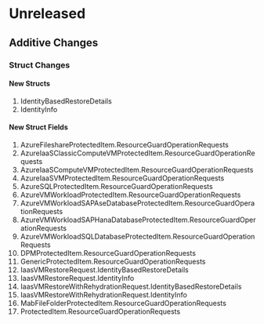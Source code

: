 # Unreleased

## Additive Changes

### Struct Changes

#### New Structs

1. IdentityBasedRestoreDetails
1. IdentityInfo

#### New Struct Fields

1. AzureFileshareProtectedItem.ResourceGuardOperationRequests
1. AzureIaaSClassicComputeVMProtectedItem.ResourceGuardOperationRequests
1. AzureIaaSComputeVMProtectedItem.ResourceGuardOperationRequests
1. AzureIaaSVMProtectedItem.ResourceGuardOperationRequests
1. AzureSQLProtectedItem.ResourceGuardOperationRequests
1. AzureVMWorkloadProtectedItem.ResourceGuardOperationRequests
1. AzureVMWorkloadSAPAseDatabaseProtectedItem.ResourceGuardOperationRequests
1. AzureVMWorkloadSAPHanaDatabaseProtectedItem.ResourceGuardOperationRequests
1. AzureVMWorkloadSQLDatabaseProtectedItem.ResourceGuardOperationRequests
1. DPMProtectedItem.ResourceGuardOperationRequests
1. GenericProtectedItem.ResourceGuardOperationRequests
1. IaasVMRestoreRequest.IdentityBasedRestoreDetails
1. IaasVMRestoreRequest.IdentityInfo
1. IaasVMRestoreWithRehydrationRequest.IdentityBasedRestoreDetails
1. IaasVMRestoreWithRehydrationRequest.IdentityInfo
1. MabFileFolderProtectedItem.ResourceGuardOperationRequests
1. ProtectedItem.ResourceGuardOperationRequests
